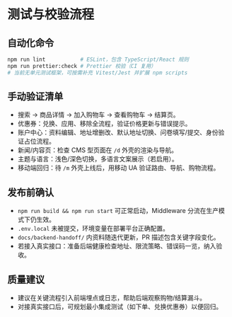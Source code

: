 # 测试与校验流程

## 自动化命令

```bash
npm run lint           # ESLint，包含 TypeScript/React 规则
npm run prettier:check # Prettier 校验（CI 复用）
# 当前无单元测试框架，可按需补充 Vitest/Jest 并扩展 npm scripts
```

## 手动验证清单

- 搜索 → 商品详情 → 加入购物车 → 查看购物车 → 结算页。
- 优惠券：兑换、应用、移除全流程，验证价格更新与错误提示。
- 账户中心：资料编辑、地址增删改、默认地址切换、问卷填写/提交、身份验证占位流程。
- 新闻/内容页：检查 CMS 型页面在 `/d` 外壳的渲染与导航。
- 主题与语言：浅色/深色切换，多语言文案展示（若启用）。
- 移动端回归：待 `/m` 外壳上线后，用移动 UA 验证路由、导航、购物流程。

## 发布前确认

- `npm run build && npm run start` 可正常启动，Middleware 分流在生产模式下仍生效。
- `.env.local` 未被提交，环境变量在部署平台正确配置。
- `docs/backend-handoff/` 内资料随迭代更新，PR 描述包含关键字段变化。
- 若接入真实接口：准备后端健康检查地址、限流策略、错误码一览，纳入验收。

## 质量建议

- 建议在关键流程引入前端埋点或日志，帮助后端观察购物/结算漏斗。
- 对接真实接口后，可规划最小集成测试（如下单、兑换优惠券）以便回归。
